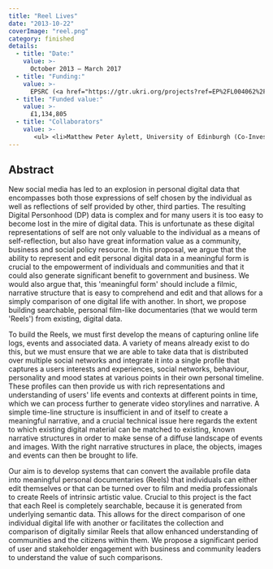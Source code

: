 ```yaml
---
title: "Reel Lives"
date: "2013-10-22"
coverImage: "reel.png"
category: finished
details:
  - title: "Date:"
    value: >-
      October 2013 – March 2017
  - title: "Funding:"
    value: >-
      EPSRC (<a href="https://gtr.ukri.org/projects?ref=EP%2FL004062%2F1">EP/N028198/1</a>)
  - title: "Funded value:"
    value: >-
      £1,134,805
  - title: "Collaborators"
    value: >-
       <ul> <li>Matthew Peter Aylett, University of Edinburgh (Co-Investigator)</li> <li>Finola Kerrigan, University of Birmingham (Co-Investigator)</li> <li>Harith Alani, The Open University (Co-Investigator)</li> <li>Andrew Hart (Co-Investigator)</li> </ul> 
---
```


## Abstract

New social media has led to an explosion in personal digital data that encompasses both those expressions of self chosen by the individual as well as reflections of self provided by other, third parties. The resulting Digital Personhood (DP) data is complex and for many users it is too easy to become lost in the mire of digital data. This is unfortunate as these digital representations of self are not only valuable to the individual as a means of self-reflection, but also have great information value as a community, business and social policy resource. In this proposal, we argue that the ability to represent and edit personal digital data in a meaningful form is crucial to the empowerment of individuals and communities and that it could also generate significant benefit to government and business. We would also argue that, this 'meaningful form' should include a filmic, narrative structure that is easy to comprehend and edit and that allows for a simply comparison of one digital life with another. In short, we propose building searchable, personal film-like documentaries (that we would term 'Reels') from existing, digital data.

To build the Reels, we must first develop the means of capturing online life logs, events and associated data. A variety of means already exist to do this, but we must ensure that we are able to take data that is distributed over multiple social networks and integrate it into a single profile that captures a users interests and experiences, social networks, behaviour, personality and mood states at various points in their own personal timeline. These profiles can then provide us with rich representations and understanding of users' life events and contexts at different points in time, which we can process further to generate video storylines and narrative. A simple time-line structure is insufficient in and of itself to create a meaningful narrative, and a crucial technical issue here regards the extent to which existing digital material can be matched to existing, known narrative structures in order to make sense of a diffuse landscape of events and images. With the right narrative structures in place, the objects, images and events can then be brought to life.

Our aim is to develop systems that can convert the available profile data into meaningful personal documentaries (Reels) that individuals can either edit themselves or that can be turned over to film and media professionals to create Reels of intrinsic artistic value. Crucial to this project is the fact that each Reel is completely searchable, because it is generated from underlying semantic data. This allows for the direct comparison of one individual digital life with another or facilitates the collection and comparison of digitally similar Reels that allow enhanced understanding of communities and the citizens within them. We propose a significant period of user and stakeholder engagement with business and community leaders to understand the value of such comparisons.
